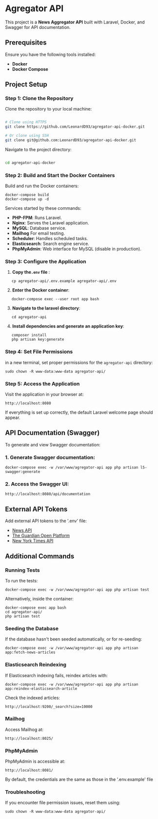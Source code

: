 # Agregator API

This project is a **News Aggregator API** built with Laravel, Docker, and Swagger for API documentation.

## Prerequisites

Ensure you have the following tools installed:

- **Docker**
- **Docker Compose**

## Project Setup

### Step 1: Clone the Repository

Clone the repository to your local machine:

```bash

# Clone using HTTPS  
git clone https://github.com/LeonardD93/agregator-api-docker.git  

# Or clone using SSH  
git clone git@github.com:LeonardD93/agregator-api-docker.git

```
Navigate to the project directory:

```bash

cd agregator-api-docker

```

### Step 2: Build and Start the Docker Containers

Build and run the Docker containers:

```
docker-compose build
docker-compose up -d
```

Services started by these commands:

- **PHP-FPM**: Runs Laravel.
- **Nginx**: Serves the Laravel application.
- **MySQL**: Database service.
- **Mailhog** For email testing.
- **Scheduler**:  Handles scheduled tasks.
- **Elasticsearch**: Search engine service.
- **PhpMyAdmin**: Web interface for MySQL (disable in production).

### Step 3: Configure the Application

1. **Copy the`.env` file** :
```
   cp agregator-api/.env.example agregator-api/.env
```

2. **Enter the Docker container**:
```
   docker-compose exec --user root app bash
```

3. **Navigate to the laravel directory**:
```
   cd agregator-api
```

4. **Install dependencies and generate an application key**:
```
   composer install
   php artisan key:generate 
```

### Step 4: Set File Permissions

in a new terminal, set proper permissions for the `agregator-api` directory:
```
sudo chown -R www-data:www-data agregator-api/
```

### Step 5: Access the Application

Visit the application in your browser at:

```
http://localhost:8080
```

If everything is set up correctly, the default Laravel welcome page should appear.

## API Documentation (Swagger)

To generate and view Swagger documentation:

### 1. Generate Swagger documentation:
```
docker-compose exec -w /var/www/agregator-api app php artisan l5-swagger:generate
```

### 2. Access the Swagger UI:
```
http://localhost:8080/api/documentation
```


## External API Tokens

Add external API tokens to the '.env' file:

- [News API](https://newsapi.org/docs/get-started)
- [The Guardian Open Platform](https://open-platform.theguardian.com/access/)
- [New York Times API](https://developer.nytimes.com/get-started)


## Additional Commands

### Running Tests

To run the tests:
```
docker-compose exec -w /var/www/agregator-api app php artisan test 
```

Alternatively, inside the container:

```
docker-compose exec app bash
cd agregator-api/
php artisan test
```
### Seeding the Database

If the database hasn't been seeded automatically, or for re-seeding:

```
docker-compose exec -w /var/www/agregator-api app php artisan app:fetch-news-articles
```

### Elasticsearch Reindexing

If Elasticsearch indexing fails, reindex articles with:

```
docker-compose exec -w /var/www/agregator-api app php artisan app:reindex-elasticsearch-article
```

Check the indexed articles:
```
http://localhost:9200/_search?size=10000
```

### Mailhog

Access Mailhog at:
```
http://localhost:8025/
```

### PhpMyAdmin

PhpMyAdmin is accessible at:
```
http://localhost:8081/ 
```
By default, the credentials are the same as those in the '.env.example' file

### Troubleshooting

If you encounter file permission issues, reset them using:
```
sudo chown -R www-data:www-data agregator-api/
```